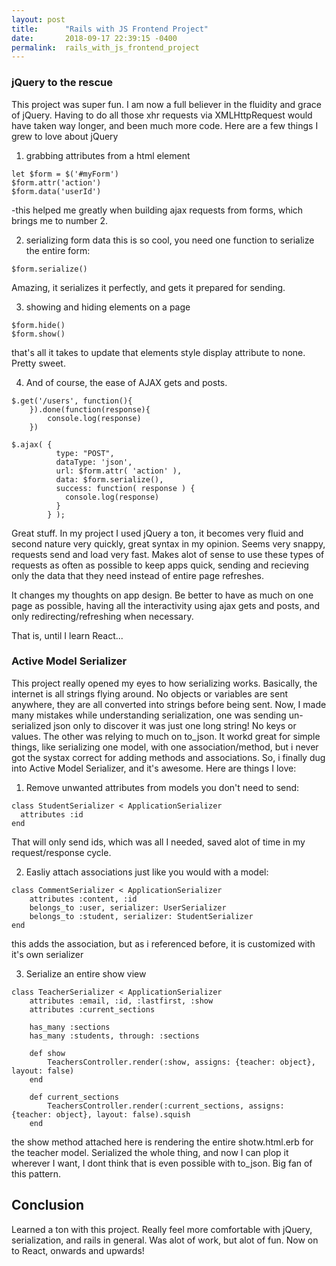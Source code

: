 ```yaml
---
layout: post
title:      "Rails with JS Frontend Project"
date:       2018-09-17 22:39:15 -0400
permalink:  rails_with_js_frontend_project
---
```



### jQuery to the rescue

This project was super fun. I am now a full believer in the fluidity and grace of jQuery. Having to do all those xhr requests via XMLHttpRequest would have taken way longer, and been much more code. Here are a few things I grew to love about jQuery
1. grabbing attributes from a html element
```
let $form = $('#myForm')
$form.attr('action')
$form.data('userId')
```
-this helped me greatly when building ajax requests from forms, which brings me to number 2.

2. serializing form data
this is so cool, you need one function to serialize the entire form:
```
$form.serialize()
```
Amazing, it serializes it perfectly, and gets it prepared for sending.

3. showing and hiding elements on a page
```
$form.hide()
$form.show()
```
that's all it takes to update that elements style display attribute to none. Pretty sweet. 

4. And of course, the ease of AJAX gets and posts. 

```
$.get('/users', function(){
	}).done(function(response){
		console.log(response)
	})

$.ajax( {
	      type: "POST",
	      dataType: 'json',
	      url: $form.attr( 'action' ),
	      data: $form.serialize(),
	      success: function( response ) {
	        console.log(response)
	      }
	    } );
```

Great stuff. In my project I used jQuery a ton, it becomes very fluid and second nature very quickly, great syntax in my opinion. Seems very snappy, requests send and load very fast. Makes alot of sense to use these types of requests as often as possible to keep apps quick, sending and recieving only the data that they need instead of entire page refreshes.

It changes my thoughts on app design. Be better to have as much on one page as possible, having all the interactivity using ajax gets and posts, and only redirecting/refreshing when necessary.

That is, until I learn React...

### Active Model Serializer

This project really opened my eyes to how serializing works. Basically, the internet is all strings flying around. No objects or variables are sent anywhere, they are all converted into strings before being sent. Now, I made many mistakes while understanding serialization, one was sending un-serialized json only to discover it was just one long string! No keys or values. The other was relying to much on to_json. It workd great for simple things, like serializing one model, with one association/method, but i never got the systax correct for adding methods and associations. So, i finally dug into Active Model Serializer, and it's awesome.
Here are things I love:
1. Remove unwanted attributes from models you don't need to send:
```
class StudentSerializer < ApplicationSerializer
  attributes :id
end
```
That will only send ids, which was all I needed, saved alot of time in my request/response cycle. 

2. Easliy attach associations just like you would with a model:
```
class CommentSerializer < ApplicationSerializer
	attributes :content, :id
	belongs_to :user, serializer: UserSerializer
	belongs_to :student, serializer: StudentSerializer
end
```
this adds the association, but as i referenced before, it is customized with it's own serializer

3. Serialize an entire show view
```
class TeacherSerializer < ApplicationSerializer
	attributes :email, :id, :lastfirst, :show
	attributes :current_sections

	has_many :sections
	has_many :students, through: :sections

	def show
		TeachersController.render(:show, assigns: {teacher: object}, layout: false)
	end

	def current_sections
		TeachersController.render(:current_sections, assigns: {teacher: object}, layout: false).squish
	end
```
the show method attached here is rendering the entire shotw.html.erb for the teacher model. Serialized the whole thing, and now I can plop it wherever I want, I dont think that is even possible with to_json.
Big fan of this pattern.

## Conclusion


Learned a ton with this project. Really feel more comfortable with jQuery, serialization, and rails in general. Was alot of work, but alot of fun. Now on to React, onwards and upwards!





